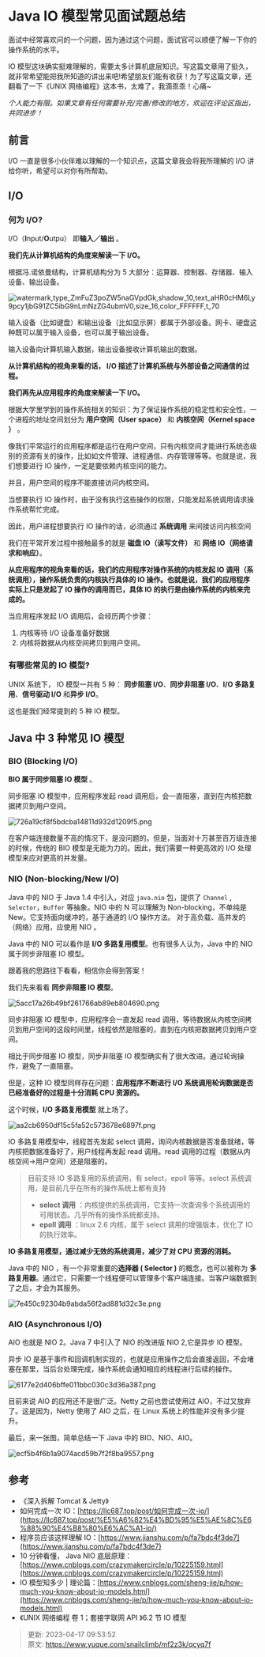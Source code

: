 # Java IO 模型常见面试题总结

面试中经常喜欢问的一个问题，因为通过这个问题，面试官可以顺便了解一下你的操作系统的水平。



IO 模型这块确实挺难理解的，需要太多计算机底层知识。写这篇文章用了挺久，就非常希望能把我所知道的讲出来吧!希望朋友们能有收获！为了写这篇文章，还翻看了一下《UNIX 网络编程》这本书，太难了，我滴乖乖！心痛~



_个人能力有限。如果文章有任何需要补充/完善/修改的地方，欢迎在评论区指出，共同进步！_



## 前言


I/O 一直是很多小伙伴难以理解的一个知识点，这篇文章我会将我所理解的 I/O 讲给你听，希望可以对你有所帮助。



## I/O


### 何为 I/O?


I/O（**I**nput/**O**utpu） 即**输入／输出** 。



**我们先从计算机结构的角度来解读一下 I/O。**



根据冯.诺依曼结构，计算机结构分为 5 大部分：运算器、控制器、存储器、输入设备、输出设备。



![watermark,type_ZmFuZ3poZW5naGVpdGk,shadow_10,text_aHR0cHM6Ly9pcy1jbG91ZC5ibG9nLmNzZG4ubmV0,size_16,color_FFFFFF,t_70](./images/1619453226756-46bbc736-a7fa-4c28-b9b1-c4fd3eeedd2d-187629.jpeg)



输入设备（比如键盘）和输出设备（比如显示屏）都属于外部设备。网卡、硬盘这种既可以属于输入设备，也可以属于输出设备。



输入设备向计算机输入数据，输出设备接收计算机输出的数据。



**从计算机结构的视角来看的话， I/O 描述了计算机系统与外部设备之间通信的过程。**



**我们再先从应用程序的角度来解读一下 I/O。**



根据大学里学到的操作系统相关的知识：为了保证操作系统的稳定性和安全性，一个进程的地址空间划分为 **用户空间（User space）** 和 **内核空间（Kernel space ）** 。



像我们平常运行的应用程序都是运行在用户空间，只有内核空间才能进行系统态级别的资源有关的操作，比如如文件管理、进程通信、内存管理等等。也就是说，我们想要进行 IO 操作，一定是要依赖内核空间的能力。



并且，用户空间的程序不能直接访问内核空间。



当想要执行 IO 操作时，由于没有执行这些操作的权限，只能发起系统调用请求操作系统帮忙完成。



因此，用户进程想要执行 IO 操作的话，必须通过 **系统调用** 来间接访问内核空间



我们在平常开发过程中接触最多的就是 **磁盘 IO（读写文件）** 和 **网络 IO（网络请求和响应）**。



**从应用程序的视角来看的话，我们的应用程序对操作系统的内核发起 IO 调用（系统调用），操作系统负责的内核执行具体的 IO 操作。也就是说，我们的应用程序实际上只是发起了 IO 操作的调用而已，具体 IO 的执行是由操作系统的内核来完成的。**



当应用程序发起 I/O 调用后，会经历两个步骤：



1. 内核等待 I/O 设备准备好数据
2. 内核将数据从内核空间拷贝到用户空间。



### 有哪些常见的 IO 模型?


UNIX 系统下， IO 模型一共有 5 种： **同步阻塞 I/O**、**同步非阻塞 I/O**、**I/O 多路复用**、**信号驱动 I/O** 和**异步 I/O**。



这也是我们经常提到的 5 种 IO 模型。



## Java 中 3 种常见 IO 模型


### BIO (Blocking I/O)


**BIO 属于同步阻塞 IO 模型** 。



同步阻塞 IO 模型中，应用程序发起 read 调用后，会一直阻塞，直到在内核把数据拷贝到用户空间。



![726a19cf8f5bdcba14811d932d1209f5.png](./images/1676009760024-ab953719-89da-4917-bf1f-a05ba74f9cb8-875857.png)



在客户端连接数量不高的情况下，是没问题的。但是，当面对十万甚至百万级连接的时候，传统的 BIO 模型是无能为力的。因此，我们需要一种更高效的 I/O 处理模型来应对更高的并发量。



### NIO (Non-blocking/New I/O)


Java 中的 NIO 于 Java 1.4 中引入，对应 `java.nio` 包，提供了 `Channel` , `Selector`，`Buffer` 等抽象。NIO 中的 N 可以理解为 Non-blocking，不单纯是 New。它支持面向缓冲的，基于通道的 I/O 操作方法。 对于高负载、高并发的（网络）应用，应使用 NIO 。



Java 中的 NIO 可以看作是 **I/O 多路复用模型**。也有很多人认为，Java 中的 NIO 属于同步非阻塞 IO 模型。



跟着我的思路往下看看，相信你会得到答案！



我们先来看看 **同步非阻塞 IO 模型**。



![5acc17a26b49bf261766ab89eb804690.png](./images/1676009759939-1c41ee08-df42-4f71-b428-691a8c23ece7-653612.png)



同步非阻塞 IO 模型中，应用程序会一直发起 read 调用，等待数据从内核空间拷贝到用户空间的这段时间里，线程依然是阻塞的，直到在内核把数据拷贝到用户空间。



相比于同步阻塞 IO 模型，同步非阻塞 IO 模型确实有了很大改进。通过轮询操作，避免了一直阻塞。



但是，这种 IO 模型同样存在问题：**应用程序不断进行 I/O 系统调用轮询数据是否已经准备好的过程是十分消耗 CPU 资源的。**



这个时候，**I/O 多路复用模型** 就上场了。



![aa2cb6950df15c5fa52c573678e6897f.png](./images/1676009759909-d496e2ab-b64d-457c-865f-6c98d4bdc724-711767.png)



IO 多路复用模型中，线程首先发起 select 调用，询问内核数据是否准备就绪，等内核把数据准备好了，用户线程再发起 read 调用。read 调用的过程（数据从内核空间->用户空间）还是阻塞的。



> 目前支持 IO 多路复用的系统调用，有 select，epoll 等等。select 系统调用，是目前几乎在所有的操作系统上都有支持
>
>  
>
> + **select 调用** ：内核提供的系统调用，它支持一次查询多个系统调用的可用状态。几乎所有的操作系统都支持。
> + **epoll 调用** ：linux 2.6 内核，属于 select 调用的增强版本，优化了 IO 的执行效率。
>



**IO 多路复用模型，通过减少无效的系统调用，减少了对 CPU 资源的消耗。**



Java 中的 NIO ，有一个非常重要的**选择器 ( Selector )** 的概念，也可以被称为 **多路复用器**。通过它，只需要一个线程便可以管理多个客户端连接。当客户端数据到了之后，才会为其服务。



![7e450c92304b9abda56f2ad881d32c3e.png](./images/1676009759957-107d2e6c-9dda-4284-9e13-858f4413b991-189787.png)



### AIO (Asynchronous I/O)


AIO 也就是 NIO 2。Java 7 中引入了 NIO 的改进版 NIO 2,它是异步 IO 模型。



异步 IO 是基于事件和回调机制实现的，也就是应用操作之后会直接返回，不会堵塞在那里，当后台处理完成，操作系统会通知相应的线程进行后续的操作。



![6177e2d406bffe011bbc030c3d36a387.png](./images/1676009759908-c2eab7b5-1f07-4d55-836f-b10475c0322e-553647.png)



目前来说 AIO 的应用还不是很广泛。Netty 之前也尝试使用过 AIO，不过又放弃了。这是因为，Netty 使用了 AIO 之后，在 Linux 系统上的性能并没有多少提升。



最后，来一张图，简单总结一下 Java 中的 BIO、NIO、AIO。



![ecf5b4f6b1a9074acd59b7f2f8ba9557.png](./images/1676009759917-49061272-2197-4654-915e-df509f35175b-273905.png)



## 参考


+ 《深入拆解 Tomcat & Jetty》
+ 如何完成一次 IO：[https://llc687.top/post/如何完成一次-io/](https://llc687.top/post/%E5%A6%82%E4%BD%95%E5%AE%8C%E6%88%90%E4%B8%80%E6%AC%A1-io/)
+ 程序员应该这样理解 IO：[https://www.jianshu.com/p/fa7bdc4f3de7](https://www.jianshu.com/p/fa7bdc4f3de7)
+ 10 分钟看懂， Java NIO 底层原理：[https://www.cnblogs.com/crazymakercircle/p/10225159.html](https://www.cnblogs.com/crazymakercircle/p/10225159.html)
+ IO 模型知多少 | 理论篇：[https://www.cnblogs.com/sheng-jie/p/how-much-you-know-about-io-models.html](https://www.cnblogs.com/sheng-jie/p/how-much-you-know-about-io-models.html)
+ 《UNIX 网络编程 卷 1；套接字联网 API 》6.2 节 IO 模型



> 更新: 2023-04-17 09:53:52  
> 原文: <https://www.yuque.com/snailclimb/mf2z3k/qcyq7f>